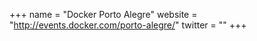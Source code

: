 +++
name = "Docker Porto Alegre"
website = "http://events.docker.com/porto-alegre/"
twitter = ""
+++